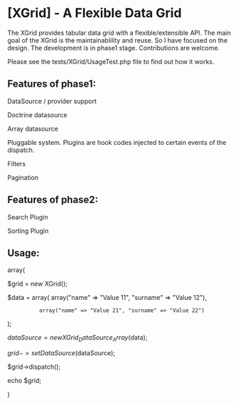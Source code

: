 [XGrid] - A Flexible Data Grid 
==================================================

The XGrid provides tabular data grid with a flexible/extensible API. 
The main goal of the XGrid is the maintainablility and reuse. So I have focused on the design. 
The development is in phase1 stage. Contributions are welcome. 

Please see the tests/XGrid/UsageTest.php file to find out how it works.

Features of phase1:
-------------------

DataSource / provider support

Doctrine datasource

Array datasource

Pluggable system. Plugins are hook codes injected to certain events of the dispatch.

Filters

Pagination

Features of phase2:
-------------------

Search Plugin

Sorting Plugin


Usage:
------

array(

$grid = new XGrid();

$data = array(
              array("name" => "Value 11", "surname" => "Value 12"),

              array("name" => "Value 21", "surname" => "Value 22")

);

$dataSource = new XGrid_DataSource_Array($data);

$grid->setDataSource($dataSource);

$grid->dispatch();

echo $grid;

)